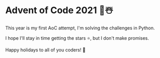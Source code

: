 # Advent of Code 2021 🎄☃️
This year is my first AoC attempt, I'm solving the challenges in Python.

I hope I'll stay in time getting the stars ⭐, but I don't make promises.

Happy holidays to all of you coders! 🎅
